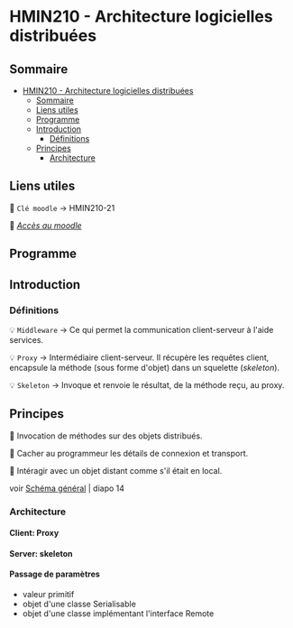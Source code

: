 # HMIN210 - Architecture logicielles distribuées

## Sommaire

- [HMIN210 - Architecture logicielles distribuées](#hmin210---architecture-logicielles-distribuées)
	- [Sommaire](#sommaire)
	- [Liens utiles](#liens-utiles)
	- [Programme](#programme)
	- [Introduction](#introduction)
		- [Définitions](#définitions)
	- [Principes](#principes)
		- [Architecture](#architecture)

## Liens utiles

:key: `Clé moodle` &rarr; HMIN210-21

:link: [*Accès au moodle*](https://moodle.umontpellier.fr/course/view.php?id=5889 "Accèder au moodle")

## Programme

## Introduction

### Définitions

:bulb: `Middleware` &rarr; Ce qui permet la communication client-serveur à l'aide services.

:bulb: `Proxy` &rarr; Intermédiaire client-serveur. Il récupère les requêtes client, encapsule la méthode (sous forme d'objet) dans un squelette (*skeleton*).

:bulb: `Skeleton` &rarr; Invoque et renvoie le résultat, de la méthode reçu, au proxy.

## Principes

:triangular_flag_on_post: Invocation de méthodes sur des objets distribués.

:triangular_flag_on_post: Cacher au programmeur les détails de connexion et transport.

:triangular_flag_on_post: Intéragir avec un objet distant comme s'il était en local.

voir [Schéma général](https://github.com/DocAmaroo/M1Aigle/blob/master/s2/HMIN210/cours/coursRMI.pdf) | diapo 14

### Architecture

#### Client: Proxy

#### Server: skeleton

#### Passage de paramètres
- valeur primitif
- objet d'une classe Serialisable
- objet d'une classe implémentant l'interface Remote
